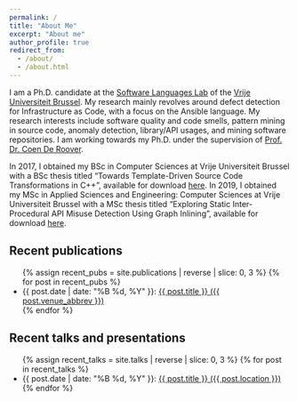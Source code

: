 ```yaml
---
permalink: /
title: "About Me"
excerpt: "About me"
author_profile: true
redirect_from: 
  - /about/
  - /about.html
---
```


I am a Ph.D. candidate at the [Software Languages Lab](https://soft.vub.ac.be/soft/) of the [Vrije Universiteit Brussel](https://www.vub.be/).
My research mainly revolves around defect detection for Infrastructure as Code, with a focus on the Ansible language.
My research interests include software quality and code smells, pattern mining in source code, anomaly detection, library/API usages, and mining software repositories.
I am working towards my Ph.D. under the supervision of [Prof. Dr. Coen De Roover](https://soft.vub.ac.be/~cderoove/).

In 2017, I obtained my BSc in Computer Sciences at Vrije Universiteit Brussel with a BSc thesis titled “Towards Template-Driven Source Code Transformations in C++”, available for download [here](/files/ropdebee-bachelorthesis.pdf).
In 2019, I obtained my MSc in Applied Sciences and Engineering: Computer Sciences at Vrije Universiteit Brussel with a MSc thesis titled “Exploring Static Inter-Procedural API Misuse Detection Using Graph Inlining”, available for download [here](/files/vub-soft-ms-19-03-ropdebee.pdf).

## Recent publications

<ul>
{% assign recent_pubs = site.publications | reverse | slice: 0, 3 %}
{% for post in recent_pubs %}
  <li>{{ post.date | date: "%B %d, %Y" }}: <a href="{{ post.permalink }}">{{ post.title }} ({{ post.venue_abbrev }})</a></li>
{% endfor %}
</ul>

## Recent talks and presentations

<ul>
{% assign recent_talks = site.talks | reverse | slice: 0, 3 %}
{% for post in recent_talks %}
  <li>{{ post.date | date: "%B %d, %Y" }}: <a href="{{ post.permalink }}">{{ post.title }} ({{ post.location }})</a></li>
{% endfor %}
</ul>
